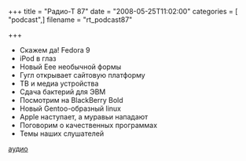 +++
title = "Радио-Т 87"
date = "2008-05-25T11:02:00"
categories = [ "podcast",]
filename = "rt_podcast87"

+++

- Скажем да! Fedora 9
- iPod в глаз
- Новый Eee необычной формы
- Гугл открывает сайтовую платформу
- ТВ и медиа устройства
- Сдача бактерий для ЭВМ
- Посмотрим на BlackBerry Bold
- Новый Gentoo-образный linux
- Apple наступает, а муравьи нападают
- Поговорим о качественных программах
- Темы наших слушателей

[аудио](https://cdn.radio-t.com/rt_podcast87.mp3)
<audio src="https://cdn.radio-t.com/rt_podcast87.mp3" preload="none"></audio>